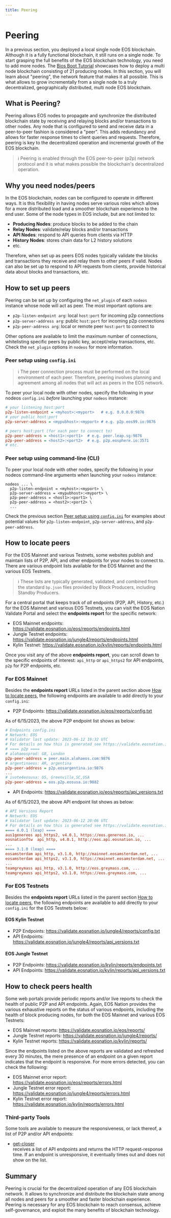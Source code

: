 ```yaml
---
title: Peering
---
```


# Peering

In a previous section, you deployed a local single node EOS blockchain. Although it is a fully functional blockchain, it still runs on a single node. To start grasping the full benefits of the EOS blockchain technology, you need to add more nodes. The [Bios Boot Tutorial](https://github.com/AntelopeIO/leap/tree/release/4.0/tutorials/bios-boot-tutorial) showcases how to deploy a multi node blockchain consisting of 21 producing nodes. In this section, you will learn about "peering", the network feature that makes it all possible. This is what allows to grow incrementally from a single node to a truly decentralized, geographically distributed, multi node EOS blockchain.

## What is Peering?

Peering allows EOS nodes to propagate and synchronize the distributed blockchain state by receiving and relaying blocks and/or transactions to other nodes. Any node that is configured to send and receive data in a peer-to-peer fashion is considered a "peer". This adds redundancy and allows for faster response times to client queries and requests. Therefore, peering is key to the decentralized operation and incremental growth of the EOS blockchain.

> ℹ️ Peering is enabled through the EOS peer-to-peer (p2p) network protocol and it is what makes possible the blockchain's decentralized operation.

## Why you need nodes/peers

In the EOS blockchain, nodes can be configured to operate in different ways. It is this flexibility in having nodes serve various roles which allows for a more distributed load and a smoother blockchain experience to the end user. Some of the node types in EOS include, but are not limited to:

* **Producing Nodes**: produce blocks to be added to the chain
* **Relay Nodes**: validate/relay blocks and/or transactions
* **API Nodes**: respond to API queries from clients via HTTP
* **History Nodes**: stores chain data for L2 history solutions
* etc.

Therefore, when set up as peers EOS nodes typically validate the blocks and transactions they receive and relay them to other peers if valid. Nodes can also be set up to respond to API requests from clients, provide historical data about blocks and transactions, etc.

## How to set up peers

Peering can be set up by configuring the `net_plugin` of each `nodeos` instance whose node will act as peer. The most important options are:

* `p2p-listen-endpoint arg`: local `host:port` for incoming p2p connections
* `p2p-server-address arg`: public `host:port` for incoming p2p connections
* `p2p-peer-address arg`: local or remote peer `host:port` to connect to

Other options are available to limit the maximum number of connections, whitelisting specific peers by public key, accept/relay transactions, etc. Check the `net_plugin` options in `nodeos` for more information.

### Peer setup using `config.ini`

> ℹ️ The peer connection process must be performed on the local environment of each peer. Therefore, peering involves planning and agreement among all nodes that will act as peers in the EOS network.

To peer your local node with other nodes, specify the following in your nodeos `config.ini` *before* launching your `nodeos` instance:

```ini
# your listening host:port
p2p-listen-endpoint = <myhost>:<myport>   # e.g. 0.0.0.0:9876
# your public host:port
p2p-server-address = <mypubhost>:<myport> # e.g. p2p.eos99.io:9876

# peers host:port (for each peer to connect to)
p2p-peer-address = <host1>:<port1>  # e.g. peer.leap.sg:9876
p2p-peer-address = <host2>:<port2>  # e.g. p2p.eosphere.io:3571
# etc.
```

### Peer setup using command-line (CLI)

To peer your local node with other nodes, specify the following in your nodeos command-line arguments *when* launching your `nodeos` instance:

```shell
nodeos ... \
  p2p-listen-endpoint = <myhost>:<myport> \
  p2p-server-address = <mypubhost>:<myport> \
  p2p-peer-address = <host1>:<port1> \
  p2p-peer-address = <host2>:<port2> \
  ...
```

Check the previous section [Peer setup using `config.ini`](#peer-setup-using-configini) for examples about potential values for `p2p-listen-endpoint`, `p2p-server-address`, and `p2p-peer-address`.

## How to locate peers

For the EOS Mainnet and various Testnets, some websites publish and maintain lists of P2P, API, and other endpoints for your nodes to connect to. There are various endpoint lists available for the EOS Mainnet and the various EOS Testnets.

> ℹ️ These lists are typically generated, validated, and combined from the standard `bp.json` files provided by Block Producers, including Standby Producers.

For a central portal that keeps track of *all* endpoints (P2P, API, History, etc.) for the EOS Mainnet and various EOS Testnets, you can visit the EOS Nation Validate Portal and select the **endpoints report** for the specific network:

* EOS Mainnet endpoints: https://validate.eosnation.io/eos/reports/endpoints.html
* Jungle Testnet endpoints: https://validate.eosnation.io/jungle4/reports/endpoints.html
* Kylin Testnet: https://validate.eosnation.io/kylin/reports/endpoints.html

Once you visit any of the above **endpoints report**, you can scroll down to the specific endpoints of interest: `api_http` or `api_https2` for API endpoints, `p2p` for P2P endpoints, etc.


### For EOS Mainnet

Besides the **endpoints report** URLs listed in the parent section above [How to locate peers](#how-to-locate-peers), the following endpoints are available to add directly to your `config.ini`:

* P2P Endpoints: https://validate.eosnation.io/eos/reports/config.txt

As of 6/15/2023, the above P2P endpoint list shows as below:

```ini
# Endpoints config.ini
# Network: EOS
# Validator last update: 2023-06-12 19:32 UTC
# For details on how this is generated see https://validate.eosnation.io/about/
# ==== p2p ====
# alohaeosprod: GB, London
p2p-peer-address = peer.main.alohaeos.com:9876
# argentinaeos: AR, argentina
p2p-peer-address = p2p.eosargentina.io:9876
...
# ivote4eosusa: US, Greenville,SC,USA
p2p-peer-address = eos.p2p.eosusa.io:9882
```

* API Endpoints: https://validate.eosnation.io/eos/reports/api_versions.txt

As of 6/15/2023, the above API endpoint list shows as below:

```ini
# API Versions Report
# Network: EOS
# Validator last update: 2023-06-12 20:06 UTC
# For details on how this is generated see https://validate.eosnation.io/about/
==== 4.0.1 (leap) ====
aus1genereos api_https2, v4.0.1, https://eos.genereos.io, ...
eosnationftw  api_http, v4.0.1, http://eos.api.eosnation.io, ...
...
==== 3.1.0 (leap) ====
eosamsterdam api_http, v3.1.0, http://mainnet.eosamsterdam.net, ...
eosamsterdam api_https2, v3.1.0, https://mainnet.eosamsterdam.net, ...
...
teamgreymass api_http, v3.1.0, http://eos.greymass.com, ...
teamgreymass api_https2, v3.1.0, https://eos.greymass.com, ...
```

### For EOS Testnets

Besides the **endpoints report** URLs listed in the parent section [How to locate peers](#how-to-locate-peers), the following endpoints are available to add directly to your `config.ini` for the EOS Testnets below:

#### EOS Kylin Testnet

* P2P Endpoints: https://validate.eosnation.io/jungle4/reports/config.txt
* API Endpoints: https://validate.eosnation.io/jungle4/reports/api_versions.txt

#### EOS Jungle Testnet

* P2P Endpoints: https://validate.eosnation.io/kylin/reports/endpoints.txt
* API Endpoints: https://validate.eosnation.io/kylin/reports/api_versions.txt

## How to check peers health

Some web portals provide periodic reports and/or live reports to check the health of public P2P and API endpoints. Again, EOS Nation provides the various exhaustive reports on the status of various endpoints, including the health of block producing nodes, for both the EOS Mainnet and various EOS Testnets:

* EOS Mainnet reports: https://validate.eosnation.io/eos/reports/
* Jungle Testnet reports: https://validate.eosnation.io/jungle4/reports/
* Kylin Testnet reports: https://validate.eosnation.io/kylin/reports/

Since the endpoints listed on the above reports are validated and refreshed every 30 minutes, the mere presence of an endpoint on a given report indicates that the endpoint is responsive. For more errors detected, you can check the following:

* EOS Mainnet error report: https://validate.eosnation.io/eos/reports/errors.html
* Jungle Testnet error report: https://validate.eosnation.io/jungle4/reports/errors.html
* Kylin Testnet error report: https://validate.eosnation.io/kylin/reports/errors.html

### Third-party Tools

Some tools are available to measure the responsiveness, or lack thereof, a list of P2P and/or API endpoints:

* [get-closer](https://medium.com/hackernoon/find-the-best-api-endpoint-for-your-eos-dapp-7b7489cb6449)  
  receives a list of API endpoints and returns the HTTP request-response time. If an endpoint is unresponsive, it eventually times out and does not show on the list.

## Summary

Peering is crucial for the decentralized operation of any EOS blockchain network. It allows to synchronize and distribute the blockchain state among all nodes and peers for a smoother and faster blockchain experience. Peering is necessary for any EOS blockchain to reach consensus, achieve self-governance, and exploit the many benefits of blockchain technology.
